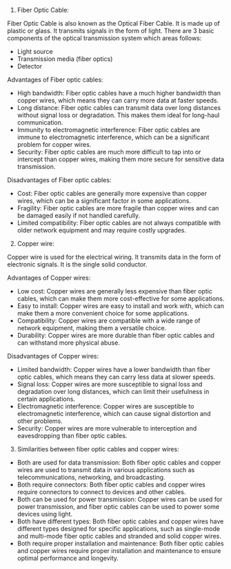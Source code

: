 1. Fiber Optic Cable:

Fiber Optic Cable is also known as the Optical Fiber Cable. It is made up of plastic or glass.
It transmits signals in the form of light. There are 3 basic components of the optical transmission
system which areas follows:
- Light source
- Transmission media (fiber optics)
- Detector

Advantages of Fiber optic cables:

- High bandwidth: Fiber optic cables have a much higher bandwidth than copper wires, which means they can carry more data at faster speeds.
- Long distance: Fiber optic cables can transmit data over long distances without signal loss or degradation. This makes them ideal for long-haul communication.
- Immunity to electromagnetic interference: Fiber optic cables are immune to electromagnetic interference, which can be a significant problem for copper wires.
- Security: Fiber optic cables are much more difficult to tap into or intercept than copper wires, making them more secure for sensitive data transmission.

Disadvantages of Fiber optic cables:

- Cost: Fiber optic cables are generally more expensive than copper wires, which can be a significant factor in some applications.
- Fragility: Fiber optic cables are more fragile than copper wires and can be damaged easily if not handled carefully.
- Limited compatibility: Fiber optic cables are not always compatible with older network equipment and may require costly upgrades.

2. Copper wire: 

Copper wire is used for the electrical wiring. It transmits data in the form of electronic signals.
It is the single solid conductor. 

Advantages of Copper wires:

- Low cost: Copper wires are generally less expensive than fiber optic cables, which can make them more cost-effective for some applications.
- Easy to install: Copper wires are easy to install and work with, which can make them a more convenient choice for some applications.
- Compatibility: Copper wires are compatible with a wide range of network equipment, making them a versatile choice.
- Durability: Copper wires are more durable than fiber optic cables and can withstand more physical abuse.

Disadvantages of Copper wires:

- Limited bandwidth: Copper wires have a lower bandwidth than fiber optic cables, which means they can carry less data at slower speeds.
- Signal loss: Copper wires are more susceptible to signal loss and degradation over long distances, which can limit their usefulness in certain applications.
- Electromagnetic interference: Copper wires are susceptible to electromagnetic interference, which can cause signal distortion and other problems.
- Security: Copper wires are more vulnerable to interception and eavesdropping than fiber optic cables.

3. Similarities between fiber optic cables and copper wires:

- Both are used for data transmission: Both fiber optic cables and copper wires are used to transmit data in various applications such as telecommunications, networking, and broadcasting.
- Both require connectors: Both fiber optic cables and copper wires require connectors to connect to devices and other cables.
- Both can be used for power transmission: Copper wires can be used for power transmission, and fiber optic cables can be used to power some devices using light.
- Both have different types: Both fiber optic cables and copper wires have different types designed for specific applications, such as single-mode and multi-mode fiber optic cables and stranded and solid copper wires.
- Both require proper installation and maintenance: Both fiber optic cables and copper wires require proper installation and maintenance to ensure optimal performance and longevity.

